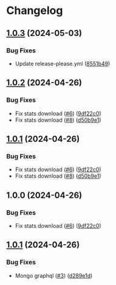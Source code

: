 # Changelog

## [1.0.3](https://github.com/Remote-Falcon/remote-falcon-ui/compare/v1.0.2...v1.0.3) (2024-05-03)


### Bug Fixes

* Update release-please.yml ([8551b49](https://github.com/Remote-Falcon/remote-falcon-ui/commit/8551b493f8305fd96303d5542d7fa08f5deed38f))

## [1.0.2](https://github.com/Remote-Falcon/remote-falcon-ui/compare/v1.0.1...v1.0.2) (2024-04-26)


### Bug Fixes

* Fix stats download ([#6](https://github.com/Remote-Falcon/remote-falcon-ui/issues/6)) ([9df22c0](https://github.com/Remote-Falcon/remote-falcon-ui/commit/9df22c08b6ff5bf8f970fb0bd7c8af53d8b60aee))
* Fix stats download ([#8](https://github.com/Remote-Falcon/remote-falcon-ui/issues/8)) ([d50b9e1](https://github.com/Remote-Falcon/remote-falcon-ui/commit/d50b9e1e5fd06acaadce892d58fbebf99b6cb137))

## [1.0.1](https://github.com/Remote-Falcon/remote-falcon-ui/compare/v1.0.0...v1.0.1) (2024-04-26)


### Bug Fixes

* Fix stats download ([#6](https://github.com/Remote-Falcon/remote-falcon-ui/issues/6)) ([9df22c0](https://github.com/Remote-Falcon/remote-falcon-ui/commit/9df22c08b6ff5bf8f970fb0bd7c8af53d8b60aee))
* Fix stats download ([#8](https://github.com/Remote-Falcon/remote-falcon-ui/issues/8)) ([d50b9e1](https://github.com/Remote-Falcon/remote-falcon-ui/commit/d50b9e1e5fd06acaadce892d58fbebf99b6cb137))

## 1.0.0 (2024-04-26)


### Bug Fixes

* Fix stats download ([#6](https://github.com/Remote-Falcon/remote-falcon-ui/issues/6)) ([9df22c0](https://github.com/Remote-Falcon/remote-falcon-ui/commit/9df22c08b6ff5bf8f970fb0bd7c8af53d8b60aee))

## [1.0.1](https://github.com/Remote-Falcon/remote-falcon-ui/compare/v1.0.0...v1.0.1) (2024-04-26)


### Bug Fixes

* Mongo graphql ([#3](https://github.com/Remote-Falcon/remote-falcon-ui/issues/3)) ([d289e1d](https://github.com/Remote-Falcon/remote-falcon-ui/commit/d289e1df8248e4afde74c593ede73b530a365568))
